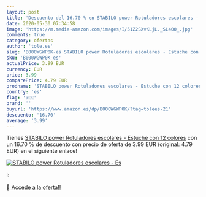 ```yaml
---
layout: post
title: 'Descuento del 16.70 % en STABILO power Rotuladores escolares - Es'
date: 2020-05-30 07:34:58
image: 'https://m.media-amazon.com/images/I/51Z2SXvKLjL._SL400_.jpg'
comments: true
category: ofertas
author: 'tole.es'
slug: 'B000WGWP0K-es STABILO power Rotuladores escolares - Estuche con 12 colores'
sku: 'B000WGWP0K-es'
actualPrice: 3.99 EUR
currency: EUR
price: 3.99
comparePrice: 4.79 EUR
prodname: 'STABILO power Rotuladores escolares - Estuche con 12 colores'
country: 'es'
flag: '🇪🇸'
brand: ''
buyurl: 'https://www.amazon.es/dp/B000WGWP0K/?tag=tolees-21'
descuento: '16.70'
average: '3.99'
---
```


Tienes [STABILO power Rotuladores escolares - Estuche con 12 colores](https://www.amazon.es/dp/B000WGWP0K/?tag=tolees-21) con un 16.70 % de descuento con precio de oferta de 3.99 EUR (original: 4.79 EUR) en el siguiente enlace!

[![STABILO power Rotuladores escolares - Es](https://m.media-amazon.com/images/I/51Z2SXvKLjL._SL400_.jpg)](https://www.amazon.es/dp/B000WGWP0K/?tag=tolees-21)

ℹ️:


[🛒 Accede a la oferta!!](https://www.amazon.es/dp/B000WGWP0K/?tag=tolees-21)
